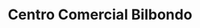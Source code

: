 ---
title: "Centro Comercial Bilbondo"
url: /basauri/centro-comercial-bilbondo/
shop: centro comercial
---